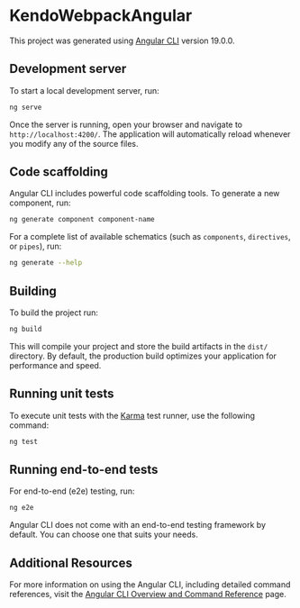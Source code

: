 # KendoWebpackAngular

This project was generated using [Angular CLI](https://github.com/angular/angular-cli) version 19.0.0.

## Development server

To start a local development server, run:

```bash
ng serve
```

Once the server is running, open your browser and navigate to `http://localhost:4200/`. The application will automatically reload whenever you modify any of the source files.

## Code scaffolding

Angular CLI includes powerful code scaffolding tools. To generate a new component, run:

```bash
ng generate component component-name
```

For a complete list of available schematics (such as `components`, `directives`, or `pipes`), run:

```bash
ng generate --help
```

## Building

To build the project run:

```bash
ng build
```

This will compile your project and store the build artifacts in the `dist/` directory. By default, the production build optimizes your application for performance and speed.

## Running unit tests

To execute unit tests with the [Karma](https://karma-runner.github.io) test runner, use the following command:

```bash
ng test
```

## Running end-to-end tests

For end-to-end (e2e) testing, run:

```bash
ng e2e
```

Angular CLI does not come with an end-to-end testing framework by default. You can choose one that suits your needs.

## Additional Resources

For more information on using the Angular CLI, including detailed command references, visit the [Angular CLI Overview and Command Reference](https://angular.dev/tools/cli) page.


<!--
Google Search string URL
https://www.google.com/search?q=webpack+module+federation+rerender+infinite+refresh&safe=active&sca_esv=427fd9fc564ca397&ei=pHtPZ9uqAcq2wt0PkezwsQU&oq=webpack+module+federation+reren&gs_lp=Egxnd3Mtd2l6LXNlcnAiH3dlYnBhY2sgbW9kdWxlIGZlZGVyYXRpb24gcmVyZW4qAggBMgUQIRigATIFECEYoAEyBRAhGKABSLceUABY5g9wAHgAkAEAmAHEAaAB4QSqAQMzLjK4AQPIAQD4AQGYAgWgAu8EwgILEAAYgAQYkQIYigXCAgUQABiABMICBhAAGBYYHpgDAJIHAzEuNKAH7Rg&sclient=gws-wiz-serp
-->
